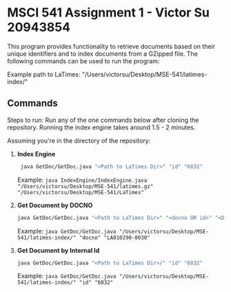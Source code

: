 # MSCI 541 Assignment 1 - Victor Su 20943854

This program provides functionality to retrieve documents based on their unique identifiers and to index documents from a GZipped file. The following commands can be used to run the program:

Example path to LaTimes: "/Users/victorsu/Desktop/MSE-541/latimes-index/"

## Commands

Steps to run: Run any of the one commands below after cloning the repository. Running the index engine takes around 1.5 - 2 minutes.

Assuming you're in the directory of the repository:

1. **Index Engine**

   ```bash
    java GetDoc/GetDoc.java "<Path to LaTimes Dir>" "id" "6832"
   ```

   Example: `java IndexEngine/IndexEngine.java "/Users/victorsu/Desktop/MSE-541/latimes.gz" "/Users/victorsu/Desktop/MSE-541/LaTimes"
`

2. **Get Document by DOCNO**

   ```bash
   java GetDoc/GetDoc.java "<Path to LaTimes Dir>" "<docno OR id>" "<DocNo>"
   ```

   Example: `java GetDoc/GetDoc.java "/Users/victorsu/Desktop/MSE-541/latimes-index/" "docno" "LA010290-0030"`

3. **Get Document by Internal Id**

   ```bash
   java GetDoc/GetDoc.java "<Path to LaTimes Dir>/" "id" "6832"
   ```

   Example: `java GetDoc/GetDoc.java "/Users/victorsu/Desktop/MSE-541/latimes-index/" "id" "6832"`
